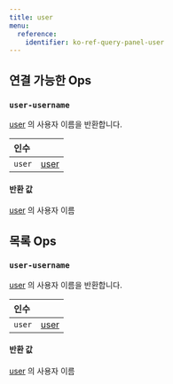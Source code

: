 ```yaml
---
title: user
menu:
  reference:
    identifier: ko-ref-query-panel-user
---
```


## 연결 가능한 Ops
<h3 id="user-username"><code>user-username</code></h3>

[user](user.md) 의 사용자 이름을 반환합니다.

| 인수 |  |
| :--- | :--- |
| `user` | [user](user.md) |

#### 반환 값
[user](user.md) 의 사용자 이름

## 목록 Ops
<h3 id="user-username"><code>user-username</code></h3>

[user](user.md) 의 사용자 이름을 반환합니다.

| 인수 |  |
| :--- | :--- |
| `user` | [user](user.md) |

#### 반환 값
[user](user.md) 의 사용자 이름

